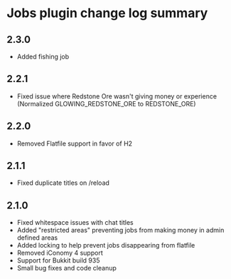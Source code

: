 # Jobs plugin change log summary

## 2.3.0
* Added fishing job

## 2.2.1
* Fixed issue where Redstone Ore wasn't giving money or experience (Normalized GLOWING_REDSTONE_ORE to REDSTONE_ORE)

## 2.2.0
* Removed Flatfile support in favor of H2

## 2.1.1
* Fixed duplicate titles on /reload

## 2.1.0
* Fixed whitespace issues with chat titles
* Added "restricted areas" preventing jobs from making money in admin defined areas
* Added locking to help prevent jobs disappearing from flatfile
* Removed iConomy 4 support
* Support for Bukkit build 935
* Small bug fixes and code cleanup